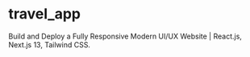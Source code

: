 # travel_app
Build and Deploy a Fully Responsive Modern UI/UX Website | React.js, Next.js 13, Tailwind CSS.
